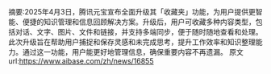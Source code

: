 摘要:2025年4月3日，腾讯元宝宣布全面升级其「收藏夹」功能，为用户提供更智能、便捷的知识管理和信息回顾解决方案。升级后，用户可收藏多种内容类型，包括对话、文字、图片、文件和链接，并支持多端同步，便于随时随地查看和处理。此次升级旨在帮助用户捕捉和保存灵感和未完成思考，提升工作效率和知识整理能力。通过这一功能，用户能更好地管理信息，确保重要内容不再遗漏。
原文url:https://www.aibase.com/zh/news/16855